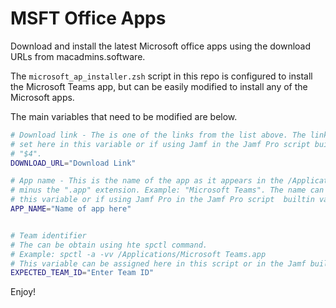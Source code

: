 # MSFT Office Apps

Download and install the latest Microsoft office apps using the download URLs from macadmins.software.

The `microsoft_ap_installer.zsh` script in this repo is configured to install the Microsoft Teams app, but can be easily modified to install any of the Microsoft apps.

The main variables that need to be modified are below.

```sh
# Download link - The is one of the links from the list above. The link can either be
# set here in this variable or if using Jamf in the Jamf Pro script builtin variable
# "$4".
DOWNLOAD_URL="Download Link"

# App name - This is the name of the app as it appears in the /Applications folder
# minus the ".app" extension. Example: "Microsoft Teams". The name can be set here in
# this variable or if using Jamf Pro in the Jamf Pro script  builtin variable $5
APP_NAME="Name of app here"


# Team identifier
# The can be obtain using hte spctl command.
# Example: spctl -a -vv /Applications/Microsoft Teams.app
# This variable can be assigned here in this script or in the Jamf builtin for $6
EXPECTED_TEAM_ID="Enter Team ID"
```

Enjoy!

